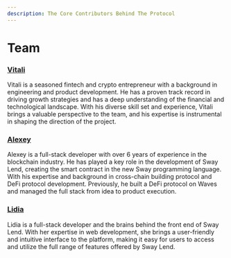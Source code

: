 ```yaml
---
description: The Core Contributors Behind The Protocol
---
```


# Team

### [Vitali](https://twitter.com/dervoiedk)&#x20;

Vitali is a seasoned fintech and crypto entrepreneur with a background in engineering and product development. He has a proven track record in driving growth strategies and has a deep understanding of the financial and technological landscape. With his diverse skill set and experience, Vitali brings a valuable perspective to the team, and his expertise is instrumental in shaping the direction of the project.

### [Alexey](https://twitter.com/mr\_chlenc)&#x20;

Alexey is a full-stack developer with over 6 years of experience in the blockchain industry. He has played a key role in the development of Sway Lend, creating the smart contract in the new Sway programming language. With his expertise and background in cross-chain building protocol and DeFi protocol development. Previously, he built a DeFi protocol on Waves and managed the full stack from idea to product execution.

### [Lidia](https://twitter.com/kakdelalidok)&#x20;

Lidia is a full-stack developer and the brains behind the front end of Sway Lend. With her expertise in web development, she brings a user-friendly and intuitive interface to the platform, making it easy for users to access and utilize the full range of features offered by Sway Lend.
